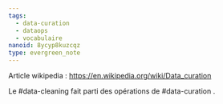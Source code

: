 ```yaml
---
tags:
  - data-curation
  - dataops
  - vocabulaire
nanoid: 8ycyp8kuzcqz
type: evergreen_note
---
```

Article wikipedia : https://en.wikipedia.org/wiki/Data_curation

Le #data-cleaning fait parti des opérations de #data-curation .

